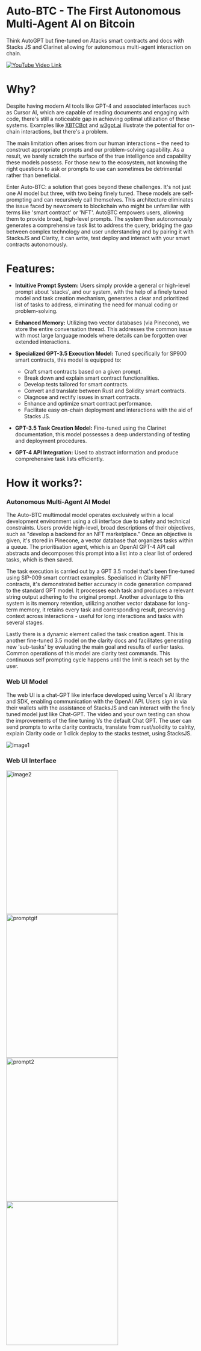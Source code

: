 # Auto-BTC - The First Autonomous Multi-Agent AI on Bitcoin

Think AutoGPT but fine-tuned on Atacks smart contracts and docs with Stacks JS and Clarinet allowing for autonomous multi-agent interaction on chain.

[![YouTube Video Link](https://img.youtube.com/vi/H4Y0irC582k/maxresdefault.jpg)](https://youtu.be/H4Y0irC582k)


# Why?
Despite having modern AI tools like GPT-4 and associated interfaces such as Cursor AI, which are capable of reading documents and engaging with code, there's still a noticeable gap in achieving optimal utilization of these systems. Examples like [XBTCBot](https://xbtcbot.xyz/) and [w3gpt.ai](http://w3gpt.ai/) illustrate the potential for on-chain interactions, but there's a problem.

The main limitation often arises from our human interactions – the need to construct appropriate prompts and our problem-solving capability. As a result, we barely scratch the surface of the true intelligence and capability these models possess. For those new to the ecosystem, not knowing the right questions to ask or prompts to use can sometimes be detrimental rather than beneficial.

Enter Auto-BTC: a solution that goes beyond these challenges. It's not just one AI model but three, with two being finely tuned. These models are self-prompting and can recursively call themselves. This architecture eliminates the issue faced by newcomers to blockchain who might be unfamiliar with terms like 'smart contract' or 'NFT'. AutoBTC empowers users, allowing them to provide broad, high-level prompts. The system then autonomously generates a comprehensive task list to address the query, bridging the gap between complex technology and user understanding and by pairing it with StacksJS and Clarity, it can write, test deploy and interact with your smart contracts autonomously. 


# Features:
- **Intuitive Prompt System:** Users simply provide a general or high-level prompt about 'stacks', and our system, with the help of a finely tuned model and task creation mechanism, generates a clear and prioritized list of tasks to address, eliminating the need for manual coding or problem-solving.

- **Enhanced Memory:** Utilizing two vector databases (via Pinecone), we store the entire conversation thread. This addresses the common issue with most large language models where details can be forgotten over extended interactions.

- **Specialized GPT-3.5 Execution Model:** Tuned specifically for SP900 smart contracts, this model is equipped to:
  - Craft smart contracts based on a given prompt.
  - Break down and explain smart contract functionalities.
  - Develop tests tailored for smart contracts.
  - Convert and translate between Rust and Solidity smart contracts.
  - Diagnose and rectify issues in smart contracts.
  - Enhance and optimize smart contract performance.
  - Facilitate easy on-chain deployment and interactions with the aid of Stacks JS.

- **GPT-3.5 Task Creation Model:** Fine-tuned using the Clarinet documentation, this model possesses a deep understanding of testing and deployment procedures.

- **GPT-4 API Integration:** Used to abstract information and produce comprehensive task lists efficiently.



# How it works?:
### Autonomous Multi-Agent AI Model
The Auto-BTC multimodal model operates exclusively within a local development environment using a cli interface due to safety and technical constraints. Users provide high-level, broad descriptions of their objectives, such as "develop a backend for an NFT marketplace." Once an objective is given, it's stored in Pinecone, a vector database that organizes tasks within a queue. The prioritisation agent, which is an OpenAI GPT-4 API call abstracts and decomposes this prompt into a list into a clear list of ordered tasks, which is then saved.

The task execution is carried out by a GPT 3.5 model that's been fine-tuned using SIP-009 smart contract examples. Specialised in Clarity NFT contracts, it's demonstrated better accuracy in code generation compared to the standard GPT model. It processes each task and produces a relevant string output adhering to the original prompt. Another advantage to this system is its memory retention, utilizing another vector database for long-term memory, it retains every task and corresponding result, preserving context across interactions - useful for long interactions and tasks with several stages.

Lastly there is a dynamic element called the task creation agent. This is another fine-tuned 3.5 model on the clarity docs and facilitates generating new 'sub-tasks' by evaluating the main goal and results of earlier tasks. Common operations of this model are clarity test commands. This continuous self prompting cycle happens until the limit is reach set by the user.

### Web UI Model
The web UI is a chat-GPT like interface developed using Vercel's AI library and SDK, enabling communication with the OpenAI API. Users sign in via their wallets with the assistance of StacksJS and can interact with the finely tuned model just like Chat-GPT. The video and your own testing can show the improvements of the fine tuning Vs the default Chat GPT. The user can send prompts to write clarity contracts, translate from rust/solidity to calrity, explain Clarity code or 1 click deploy to the stacks testnet, using StacksJS.

<img src="https://github.com/jjjutla/Auto-BTC/assets/22000925/44fc1fef-7373-4882-a234-f3750b4f3377" alt="image1">

### Web UI Interface

<img src="https://github.com/jjjutla/Auto-BTC/assets/22000925/1619bb63-e999-4af1-989d-fccfbe24c2b5" alt="image2" width="297" height="382">
<img src="https://github.com/jjjutla/Auto-BTC/assets/22000925/67e6b59a-2d26-4a84-902f-695759e17a08" alt="promptgif" width="297" height="382">
<img src="https://github.com/jjjutla/Auto-BTC/assets/22000925/26256c93-5fbe-47aa-9355-2ae8b4f3cdea" alt="prompt2" width="297" height="382">
<img src="https://github.com/jjjutla/Auto-BTC/assets/22000925/682ca6c8-81dc-45fa-8b83-581f6167e8d3" width="297" height="382">


